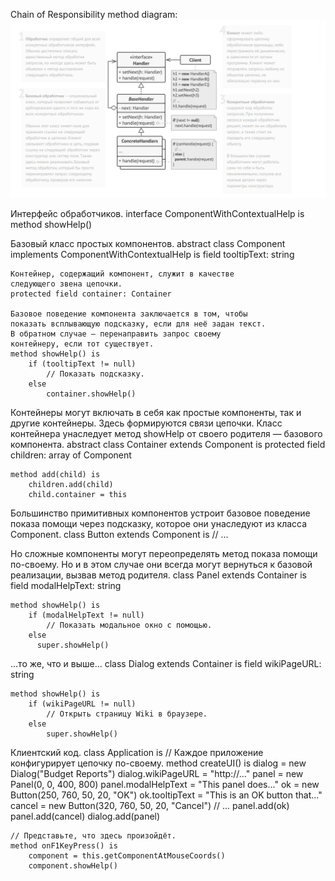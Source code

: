 Chain of Responsibility method diagram:
![](./chain.png)

Интерфейс обработчиков.
interface ComponentWithContextualHelp is
    method showHelp()

Базовый класс простых компонентов.
abstract class Component implements ComponentWithContextualHelp is
    field tooltipText: string

    Контейнер, содержащий компонент, служит в качестве
    следующего звена цепочки.
    protected field container: Container

    Базовое поведение компонента заключается в том, чтобы
    показать всплывающую подсказку, если для неё задан текст.
    В обратном случае — перенаправить запрос своему
    контейнеру, если тот существует.
    method showHelp() is
        if (tooltipText != null)
            // Показать подсказку.
        else
            container.showHelp()    

Контейнеры могут включать в себя как простые компоненты, так
и другие контейнеры. Здесь формируются связи цепочки. Класс
контейнера унаследует метод showHelp от своего родителя —
базового компонента.
abstract class Container extends Component is
    protected field children: array of Component

    method add(child) is
        children.add(child)
        child.container = this           

Большинство примитивных компонентов устроит базовое поведение
показа помощи через подсказку, которое они унаследуют из
класса Component.
class Button extends Component is
    // ...

Но сложные компоненты могут переопределять метод показа
помощи по-своему. Но и в этом случае они всегда могут
вернуться к базовой реализации, вызвав метод родителя.
class Panel extends Container is
    field modalHelpText: string

    method showHelp() is
        if (modalHelpText != null)
            // Показать модальное окно с помощью.
        else    
          super.showHelp()

...то же, что и выше...
class Dialog extends Container is
    field wikiPageURL: string

    method showHelp() is
        if (wikiPageURL != null)
            // Открыть страницу Wiki в браузере.
        else
            super.showHelp()        

Клиентский код.
class Application is
    // Каждое приложение конфигурирует цепочку по-своему.
    method createUI() is
        dialog = new Dialog("Budget Reports")
        dialog.wikiPageURL = "http://..."
        panel = new Panel(0, 0, 400, 800)
        panel.modalHelpText = "This panel does..."
        ok = new Button(250, 760, 50, 20, "OK")
        ok.tooltipText = "This is an OK button that..."
        cancel = new Button(320, 760, 50, 20, "Cancel")
        // ...
        panel.add(ok)
        panel.add(cancel)
        dialog.add(panel)

    // Представьте, что здесь произойдёт.
    method onF1KeyPress() is
        component = this.getComponentAtMouseCoords()
        component.showHelp()